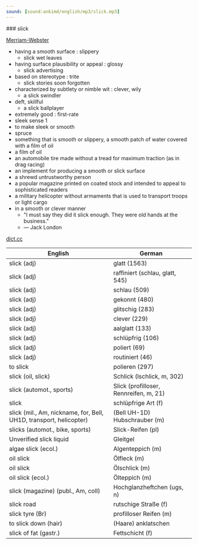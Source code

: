 ```yaml
---
sound: [sound:ankimd/english/mp3/slick.mp3]
---
```


\### slick

[Merriam-Webster](https://www.merriam-webster.com/dictionary/slick)

- having a smooth surface : slippery
    - slick wet leaves
- having surface plausibility or appeal : glossy
    - slick advertising
- based on stereotype : trite
    - slick stories soon forgotten
- characterized by subtlety or nimble wit : clever, wily
    - a slick swindler
- deft, skillful
    - a slick ballplayer
- extremely good : first-rate
- sleek sense 1
- to make sleek or smooth
- spruce
- something that is smooth or slippery, a smooth patch of water covered with a film of oil
- a film of oil
- an automobile tire made without a tread for maximum traction (as in drag racing)
- an implement for producing a smooth or slick surface
- a shrewd untrustworthy person
- a popular magazine printed on coated stock and intended to appeal to sophisticated readers
- a military helicopter without armaments that is used to transport troops or light cargo
- in a smooth or clever manner
    - "I must say they did it slick enough. They were old hands at the business."
    - — Jack London

[dict.cc](https://www.dict.cc/slick)

| English        | German       |
| -------------- | ------------ |
| slick (adj) | glatt (1563) |
| slick (adj) | raffiniert (schlau, glatt, 545) |
| slick (adj) | schlau (509) |
| slick (adj) | gekonnt (480) |
| slick (adj) | glitschig (283) |
| slick (adj) | clever (229) |
| slick (adj) | aalglatt (133) |
| slick (adj) | schlüpfrig (106) |
| slick (adj) | poliert (69) |
| slick (adj) | routiniert (46) |
| to slick | polieren (297) |
| slick (oil, slick) | Schlick (lschlick, m, 302) |
| slick (automot., sports) | Slick (profilloser, Rennreifen, m, 21) |
| slick | schlüpfrige Art (f) |
| slick (mil., Am, nickname, for, Bell, UH1D, transport, helicopter) | (Bell UH-1D) Hubschrauber (m) |
| slicks (automot., bike, sports) | Slick-Reifen (pl) |
| Unverified slick liquid | Gleitgel |
| algae slick (ecol.) | Algenteppich (m) |
| oil slick | Ölfleck (m) |
| oil slick | Ölschlick (m) |
| oil slick (ecol.) | Ölteppich (m) |
| slick (magazine) (publ., Am, coll) | Hochglanzheftchen (ugs, n) |
| slick road | rutschige Straße (f) |
| slick tyre (Br) | profilloser Reifen (m) |
| to slick down (hair) | (Haare) anklatschen |
| slick of fat (gastr.) | Fettschicht (f) |

